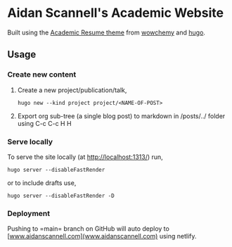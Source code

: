 # Aidan Scannell's Academic Website
Built using the [Academic Resume theme](https://github.com/wowchemy/hugo-documentation-theme) from [wowchemy](https://wowchemy.com/) and [hugo](https://gohugo.io/).

## Usage
### Create new content
1. Create a new project/publication/talk,
   ```
   hugo new --kind project project/<NAME-OF-POST>
   ```
2. Export org sub-tree (a single blog post) to markdown in /posts/../ folder using C-c C-c H H
### Serve locally
To serve the site locally (at [http://localhost:1313/](http://localhost:1313/)) run,
```shell
hugo server --disableFastRender
```
or to include drafts use,
```shell
hugo server --disableFastRender -D
```

### Deployment

Pushing to =main= branch on GitHub will auto deploy to [www.aidanscannell.com](www.aidanscannell.com) using netlify.
